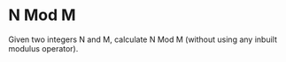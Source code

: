 # N Mod M

Given two integers N and M, calculate N Mod M (without using any inbuilt modulus operator). 
